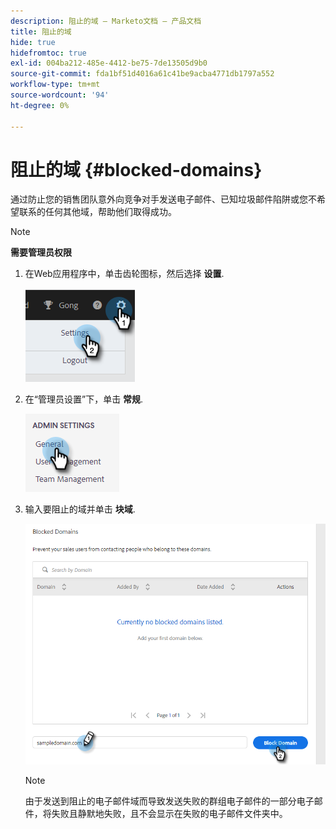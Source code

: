 ```yaml
---
description: 阻止的域 — Marketo文档 — 产品文档
title: 阻止的域
hide: true
hidefromtoc: true
exl-id: 004ba212-485e-4412-be75-7de13505d9b0
source-git-commit: fda1bf51d4016a61c41be9acba4771db1797a552
workflow-type: tm+mt
source-wordcount: '94'
ht-degree: 0%

---
```


# 阻止的域 {#blocked-domains}

通过防止您的销售团队意外向竞争对手发送电子邮件、已知垃圾邮件陷阱或您不希望联系的任何其他域，帮助他们取得成功。

>[!NOTE]
>
>**需要管理员权限**

1. 在Web应用程序中，单击齿轮图标，然后选择 **设置**.

   ![](assets/blocked-domains-1.png)

1. 在“管理员设置”下，单击 **常规**.

   ![](assets/blocked-domains-2.png)

1. 输入要阻止的域并单击 **块域**.

   ![](assets/blocked-domains-3.png)

   >[!NOTE]
   >
   >由于发送到阻止的电子邮件域而导致发送失败的群组电子邮件的一部分电子邮件，将失败且静默地失败，且不会显示在失败的电子邮件文件夹中。
